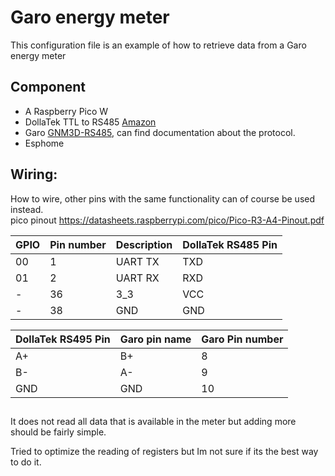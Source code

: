 # Garo energy meter

This configuration file is an example of how to retrieve data from a Garo energy meter 

## Component
* A Raspberry Pico W  
* DollaTek TTL to RS485 [Amazon](https://www.amazon.se/DollaTek-RS485-adapter-seriell-niv%C3%A5omvandlare/dp/B07DJ4TGY3)  
* Garo [GNM3D-RS485](https://www.garo.se/sv/produkter/energimatare/energimatare-3-fas-direktmatare/energimatare-3f-modb-rs485), can find documentation about the protocol.
* Esphome

## Wiring:  
How to wire, other pins with the same functionality can of course be used instead.   
pico pinout https://datasheets.raspberrypi.com/pico/Pico-R3-A4-Pinout.pdf  

| GPIO | Pin number |Description | DollaTek RS485 Pin |
|-|-|-|-|
| 00 | 1 | UART TX | TXD |
| 01 | 2 | UART RX | RXD |
| - | 36 | 3_3 | VCC |
| - | 38 | GND | GND |

| DollaTek RS495 Pin | Garo pin name | Garo Pin number|
|-|-|-|
| A+ | B+ | 8 |
| B- | A- | 9 |
| GND | GND | 10 |

## 
It does not read all data that is available in the meter but adding more should be fairly simple. 
 
Tried to optimize the reading of registers but Im not sure if its the best way to do it.

